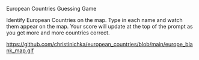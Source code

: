 European Countries Guessing Game

Identify European Countries on the map. Type in each name and watch them appear on the map. Your score will update at the top of the prompt as you get more and more countries correct.

https://github.com/christinichka/european_countries/blob/main/europe_blank_map.gif
